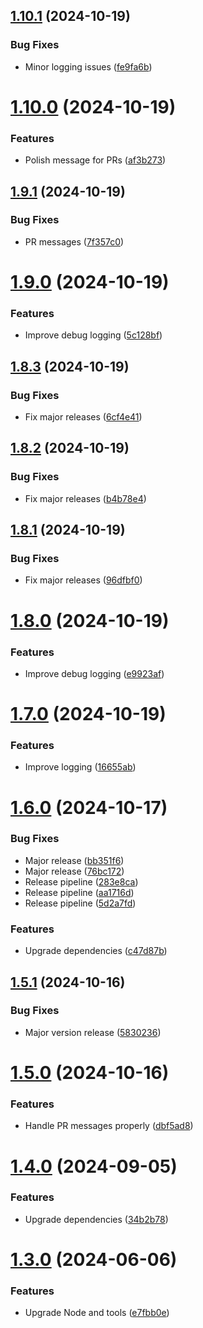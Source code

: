 ## [1.10.1](https://github.com/andrewscwei/slack-action/compare/v1.10.0...v1.10.1) (2024-10-19)


### Bug Fixes

* Minor logging issues ([fe9fa6b](https://github.com/andrewscwei/slack-action/commit/fe9fa6b1550fbd1a1f4478b3e41030ca7da72c81))

# [1.10.0](https://github.com/andrewscwei/slack-action/compare/v1.9.1...v1.10.0) (2024-10-19)


### Features

* Polish message for PRs ([af3b273](https://github.com/andrewscwei/slack-action/commit/af3b2739acd3bb46753b8b14650504ca7ab86e75))

## [1.9.1](https://github.com/andrewscwei/slack-action/compare/v1.9.0...v1.9.1) (2024-10-19)


### Bug Fixes

* PR messages ([7f357c0](https://github.com/andrewscwei/slack-action/commit/7f357c04acf76148a45521d71467076bb2f10c3e))

# [1.9.0](https://github.com/andrewscwei/slack-action/compare/v1.8.3...v1.9.0) (2024-10-19)


### Features

* Improve debug logging ([5c128bf](https://github.com/andrewscwei/slack-action/commit/5c128bf6889266270b9cc01ac3e90d315a026976))

## [1.8.3](https://github.com/andrewscwei/slack-action/compare/v1.8.2...v1.8.3) (2024-10-19)


### Bug Fixes

* Fix major releases ([6cf4e41](https://github.com/andrewscwei/slack-action/commit/6cf4e414e986648618731284572f13779cef6210))

## [1.8.2](https://github.com/andrewscwei/slack-action/compare/v1.8.1...v1.8.2) (2024-10-19)


### Bug Fixes

* Fix major releases ([b4b78e4](https://github.com/andrewscwei/slack-action/commit/b4b78e4cfba7fbd62fc633c4a4e57b9ad6f781c3))

## [1.8.1](https://github.com/andrewscwei/slack-action/compare/v1.8.0...v1.8.1) (2024-10-19)


### Bug Fixes

* Fix major releases ([96dfbf0](https://github.com/andrewscwei/slack-action/commit/96dfbf02c0424902a296b292581a54bcc462fde9))

# [1.8.0](https://github.com/andrewscwei/slack-action/compare/v1.7.0...v1.8.0) (2024-10-19)


### Features

* Improve debug logging ([e9923af](https://github.com/andrewscwei/slack-action/commit/e9923af371d84b90fec03ac8e71e093faa1c6c0d))

# [1.7.0](https://github.com/andrewscwei/slack-action/compare/v1.6.0...v1.7.0) (2024-10-19)


### Features

* Improve logging ([16655ab](https://github.com/andrewscwei/slack-action/commit/16655ab54fe496960b493613bf4b480eb4898c59))

# [1.6.0](https://github.com/andrewscwei/slack-action/compare/v1.5.1...v1.6.0) (2024-10-17)


### Bug Fixes

* Major release ([bb351f6](https://github.com/andrewscwei/slack-action/commit/bb351f66d450f5da49ea34d0877a3e798d26811c))
* Major release ([76bc172](https://github.com/andrewscwei/slack-action/commit/76bc1723b00b3d9bae8773f9d3bd4723db543c98))
* Release pipeline ([283e8ca](https://github.com/andrewscwei/slack-action/commit/283e8cacd7f622eede5b20849e80a2d2ada7b61c))
* Release pipeline ([aa1716d](https://github.com/andrewscwei/slack-action/commit/aa1716d77abcf522a217393f1689147cf4a09c04))
* Release pipeline ([5d2a7fd](https://github.com/andrewscwei/slack-action/commit/5d2a7fdb53f387bb46b4d3938a172e27e3cc924d))


### Features

* Upgrade dependencies ([c47d87b](https://github.com/andrewscwei/slack-action/commit/c47d87b19d3cd268ea248a46194d815e00778e0d))

## [1.5.1](https://github.com/andrewscwei/slack-action/compare/v1.5.0...v1.5.1) (2024-10-16)

### Bug Fixes

- Major version release ([5830236](https://github.com/andrewscwei/slack-action/commit/5830236acb5c77775eac24ad404ec1e6120096ca))

# [1.5.0](https://github.com/andrewscwei/slack-action/compare/v1.4.0...v1.5.0) (2024-10-16)

### Features

- Handle PR messages properly ([dbf5ad8](https://github.com/andrewscwei/slack-action/commit/dbf5ad853682f69d1798fcbf874276ae51e0996b))

# [1.4.0](https://github.com/andrewscwei/slack-action/compare/v1.3.0...v1.4.0) (2024-09-05)

### Features

- Upgrade dependencies ([34b2b78](https://github.com/andrewscwei/slack-action/commit/34b2b78860b7f20b539a2a28293063847121bd94))

# [1.3.0](https://github.com/andrewscwei/slack-action/compare/v1.2.0...v1.3.0) (2024-06-06)

### Features

- Upgrade Node and tools ([e7fbb0e](https://github.com/andrewscwei/slack-action/commit/e7fbb0e082e67cccddda9ef30c689e55cf1ec681))

